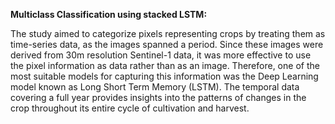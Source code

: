 **Multiclass Classification using stacked LSTM:**

The study aimed to categorize pixels representing crops by treating them as time-series data, as the images spanned a period. Since these images were derived from 30m resolution Sentinel-1 data, it was more effective to use the pixel information as data rather than as an image. Therefore, one of the most suitable models for capturing this information was the Deep Learning model known as Long Short Term Memory (LSTM). The temporal data covering a full year provides insights into the patterns of changes in the crop throughout its entire cycle of cultivation and harvest.



